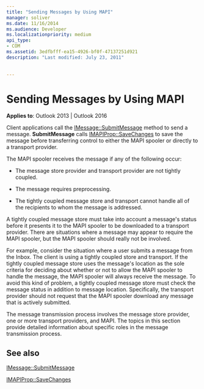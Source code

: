 ```yaml
---
title: "Sending Messages by Using MAPI"
manager: soliver
ms.date: 11/16/2014
ms.audience: Developer
ms.localizationpriority: medium
api_type:
- COM
ms.assetid: 3edfbfff-ea15-4926-bf0f-47137251d921
description: "Last modified: July 23, 2011"
 
 
---
```


# Sending Messages by Using MAPI

  
  
**Applies to**: Outlook 2013 | Outlook 2016 
  
Client applications call the [IMessage::SubmitMessage](imessage-submitmessage.md) method to send a message. **SubmitMessage** calls [IMAPIProp::SaveChanges](imapiprop-savechanges.md) to save the message before transferring control to either the MAPI spooler or directly to a transport provider. 
  
The MAPI spooler receives the message if any of the following occur:
  
- The message store provider and transport provider are not tightly coupled.
    
- The message requires preprocessing.
    
- The tightly coupled message store and transport cannot handle all of the recipients to whom the message is addressed.
    
A tightly coupled message store must take into account a message's status before it presents it to the MAPI spooler to be downloaded to a transport provider. There are situations where a message may appear to require the MAPI spooler, but the MAPI spooler should really not be involved.
  
For example, consider the situation where a user submits a message from the Inbox. The client is using a tightly coupled store and transport. If the tightly coupled message store uses the message's location as the sole criteria for deciding about whether or not to allow the MAPI spooler to handle the message, the MAPI spooler will always receive the message. To avoid this kind of problem, a tightly coupled message store must check the message status in addition to message location. Specifically, the transport provider should not request that the MAPI spooler download any message that is actively submitted.
  
The message transmission process involves the message store provider, one or more transport providers, and MAPI. The topics in this section provide detailed information about specific roles in the message transmission process.
  
## See also



[IMessage::SubmitMessage](imessage-submitmessage.md)
  
[IMAPIProp::SaveChanges](imapiprop-savechanges.md)

